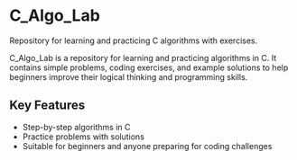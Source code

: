 # C_Algo_Lab
Repository for learning and practicing C algorithms with exercises.


C_Algo_Lab is a repository for learning and practicing algorithms in C. 
It contains simple problems, coding exercises, and example solutions 
to help beginners improve their logical thinking and programming skills.

## Key Features
- Step-by-step algorithms in C
- Practice problems with solutions
- Suitable for beginners and anyone preparing for coding challenges
